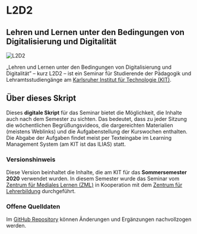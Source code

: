 # L2D2

## Lehren und Lernen unter den Bedingungen von Digitalisierung und Digitalität

![L2D2](/assets/images/l2d2_header.png)

„Lehren und Lernen unter den Bedingungen von Digitalisierung und Digitalität” – kurz L2D2 – ist ein Seminar für Studierende der Pädagogik und Lehramtsstudiengänge am [Karlsruher Institut für Technologie (KIT)](https://www.kit.edu).

## Über dieses Skript

Dieses **digitale Skript** für das Seminar bietet die Möglichkeit, die Inhalte auch nach dem Semester zu sichten.
Das bedeutet, dass zu jeder Sitzung die wöchentlichen Begrüßungsvideos, die dargereichten Materialien (meistens Weblinks) und die Aufgabenstellung der Kurswochen enthalten. Die Abgabe der Aufgaben findet meist per Texteingabe im Learning Management System (am KIT ist das ILIAS) statt.

### Versionshinweis

Diese Version beinhaltet die Inhalte, die am KIT für das **Sommersemester 2020** verwendet wurden. In diesem Semester wurde das Seminar vom [Zentrum für Mediales Lernen (ZML)](https://www.zml.kit.edu) in Kooperation mit dem [Zentrum für Lehrerbildung](https://www.hoc.kit.edu/zlb/index.php) durchgeführt.

### Offene Quelldaten

Im [GitHub Repository](https://github.com/davidlohner/L2D2) können Änderungen und Ergänzungen nachvollzogen werden.
